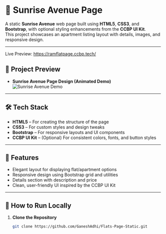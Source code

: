 # 🏡 Sunrise Avenue Page

A static **Sunrise Avenue** web page built using **HTML5**, **CSS3**, and **Bootstrap**, with optional styling enhancements from the **CCBP UI Kit**.  
This project showcases an apartment listing layout with details, images, and responsive design.

---

Live Preview: https://ramflatpage.ccbp.tech/

## 📸 Project Preview

- **Sunrise Avenue Page Design (Animated Demo)**  
  ![Sunrise Avenue Demo](https://new-assets.ccbp.in/frontend/content/static-website/flats-output-1.gif)

---

## 🛠 Tech Stack

- **HTML5** – For creating the structure of the page  
- **CSS3** – For custom styles and design tweaks  
- **Bootstrap** – For responsive layouts and UI components  
- **CCBP UI Kit** – (Optional) For consistent colors, fonts, and button styles

---

## 🎯 Features

- Elegant layout for displaying flat/apartment options
- Responsive design using Bootstrap grid and utilities
- Details section with description and price
- Clean, user-friendly UI inspired by the CCBP UI Kit

---

## 🚀 How to Run Locally

1. **Clone the Repository**
   ```bash
   git clone https://github.com/GaneshAdhi/Flats-Page-Static.git
